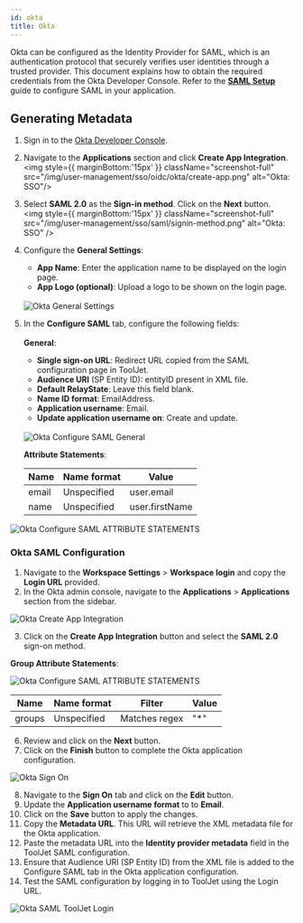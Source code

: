 ```yaml
---
id: okta
title: Okta
---
```


Okta can be configured as the Identity Provider for SAML, which is an authentication protocol that securely verifies user identities through a trusted provider. This document explains how to obtain the required credentials from the Okta Developer Console. Refer to the **[SAML Setup](#)** guide to configure SAML in your application.

## Generating Metadata

1. Sign in to the [Okta Developer Console](https://developer.okta.com/).

2. Navigate to the **Applications** section and click **Create App Integration**.
    <img style={{ marginBottom:'15px' }} className="screenshot-full" src="/img/user-management/sso/oidc/okta/create-app.png" alt="Okta: SSO"/>

3. Select **SAML 2.0** as the **Sign-in method**. Click on the **Next** button.    
    <img style={{ marginBottom:'15px' }} className="screenshot-full" src="/img/user-management/sso/saml/signin-method.png" alt="Okta: SSO" />

4. Configure the **General Settings**:
    - **App Name**: Enter the application name to be displayed on the login page.
    - **App Logo (optional)**: Upload a logo to be shown on the login page. <br/><br/>
    <img className="screenshot-full" src="/img/user-management/sso/saml/okta-general-settings.png" alt="Okta General Settings" />


5. In the **Configure SAML** tab, configure the following fields: <br/><br/>
    **General**: 
    - **Single sign-on URL**: Redirect URL copied from the SAML configuration page in ToolJet.
    - **Audience URI** (SP Entity ID):  entityID present in XML file.
    - **Default RelayState**: Leave this field blank. 
    - **Name ID format**: EmailAddress.
    - **Application username**: Email.
    - **Update application username on**: Create and update. <br/><br/>
    <img className="screenshot-full" src="/img/user-management/sso/saml/okta-configure-saml-general.png" alt="Okta Configure SAML General" />

    **Attribute Statements**:

    | Name | Name format | Value |
    | --- | --- | ---- |
    | email | Unspecified | user.email |
    | name | Unspecified | user.firstName |

<img className="screenshot-full" src="/img/user-management/sso/saml/okta-configure-saml-attribute.png" alt="Okta Configure SAML ATTRIBUTE STATEMENTS" />








### Okta SAML Configuration

1. Navigate to the **Workspace Settings** > **Workspace login** and copy the **Login URL** provided.
2. In the Okta admin console, navigate to the **Applications** > **Applications** section from the sidebar.

<img className="screenshot-full" src="/img/user-management/sso/saml/okta-create-app-integration.png" alt="Okta Create App Integration" />


3. Click on the **Create App Integration** button and select the **SAML 2.0** sign-on method.




**Group Attribute Statements**:

<img className="screenshot-full" src="/img/user-management/sso/saml/okta-configure-saml-attribute.png" alt="Okta Configure SAML ATTRIBUTE STATEMENTS" />


| Name | Name format | Filter | Value |
| --- | --- | --- | --- |
| groups | Unspecified | Matches regex | "*" |

6. Review and click on the **Next** button.
7. Click on the **Finish** button to complete the Okta application configuration.

<img className="screenshot-full" src="/img/user-management/sso/saml/okta-sign-on.png" alt="Okta Sign On" />

8. Navigate to the **Sign On** tab and click on the **Edit** button.
9. Update the **Application username format** to  to **Email**.
10. Click on the **Save** button to apply the changes.
11. Copy the **Metadata URL**. This URL will retrieve the XML metadata file for the Okta application.
12. Paste the metadata URL into the **Identity provider metadata** field in the ToolJet SAML configuration.
13. Ensure that Audience URI (SP Entity ID) from the XML file is added to the Configure SAML tab in the Okta application configuration.
14. Test the SAML configuration by logging in to ToolJet using the Login URL.

<img className="screenshot-full" src="/img/user-management/sso/saml/okta-tj-login.png" alt="Okta SAML ToolJet Login" />
